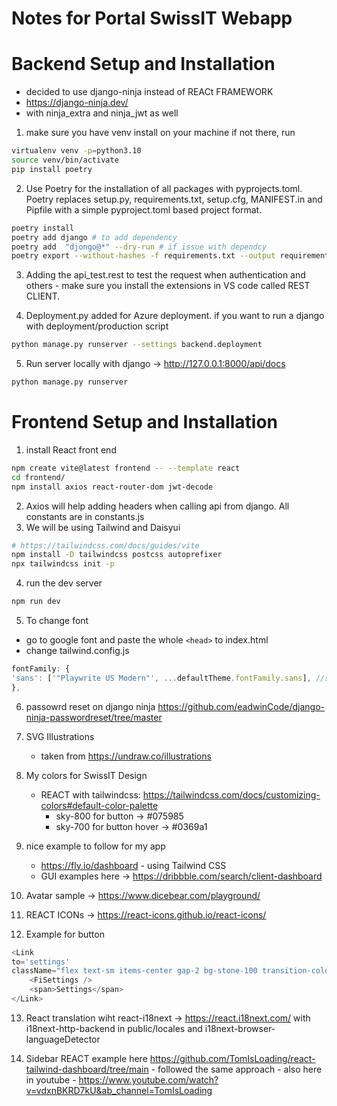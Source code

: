 # Notes for Portal SwissIT Webapp
# Backend Setup and Installation 
- decided to use django-ninja instead of REACt FRAMEWORK
- https://django-ninja.dev/
- with ninja_extra and ninja_jwt as well

1. make sure you have venv install on your machine if not there, run
```bash
virtualenv venv -p=python3.10
source venv/bin/activate
pip install poetry
```
2. Use Poetry for the installation of all packages with pyprojects.toml. Poetry replaces setup.py, requirements.txt, setup.cfg, MANIFEST.in and Pipfile with a simple pyproject.toml based project format.
```bash
poetry install
poetry add django # to add dependency
poetry add  "djongo@*" --dry-run # if issue with dependcy
poetry export --without-hashes -f requirements.txt --output requirements.txt # when deploying to Azure, easier
```
3. Adding the api_test.rest to test the request when authentication and others - make sure you install the extensions in VS code called REST CLIENT.

4. Deployment.py added for Azure deployment. if you want to run a django with deployment/production script
```bash
python manage.py runserver --settings backend.deployment
```
5. Run server locally with django -> http://127.0.0.1:8000/api/docs
```bash
python manage.py runserver
```

# Frontend Setup and Installation
1. install React front end
```bash
npm create vite@latest frontend -- --template react
cd frontend/
npm install axios react-router-dom jwt-decode
```
2. Axios will help adding headers when calling api from django. All constants are in constants.js
3. We will be using Tailwind and Daisyui 
```bash
# https://tailwindcss.com/docs/guides/vite
npm install -D tailwindcss postcss autoprefixer
npx tailwindcss init -p
```
4. run the dev server 
```bash
npm run dev
```
5. To change font
- go to google font and paste the whole ```<head>``` to index.html
- change tailwind.config.js
```javascript
fontFamily: {
'sans': ['"Playwrite US Modern"', ...defaultTheme.fontFamily.sans], //set main font
},
```
6. passowrd reset on django ninja
https://github.com/eadwinCode/django-ninja-passwordreset/tree/master

7. SVG Illustrations
    - taken from https://undraw.co/illustrations

8. My colors for SwissIT Design
    - REACT with tailwindcss: https://tailwindcss.com/docs/customizing-colors#default-color-palette
        - sky-800 for button -> #075985
        - sky-700 for button hover -> #0369a1


9. nice example to follow for my app
    - https://fly.io/dashboard - using Tailwind CSS
    - GUI examples here -> https://dribbble.com/search/client-dashboard

10. Avatar sample -> https://www.dicebear.com/playground/

11. REACT ICONs -> https://react-icons.github.io/react-icons/

12. Example for button
```javascript
<Link 
to='settings'
className="flex text-sm items-center gap-2 bg-stone-100 transition-colors hover:bg-sky-100 hover:text-sky-700 px-3 py-1.5 rounded">
    <FiSettings />
    <span>Settings</span>
</Link>
```

13. React translation wiht react-i18next -> https://react.i18next.com/ with i18next-http-backend in public/locales and i18next-browser-languageDetector 

14. Sidebar REACT example here https://github.com/TomIsLoading/react-tailwind-dashboard/tree/main - followed the same approach - also here in youtube - https://www.youtube.com/watch?v=vdxnBKRD7kU&ab_channel=TomIsLoading